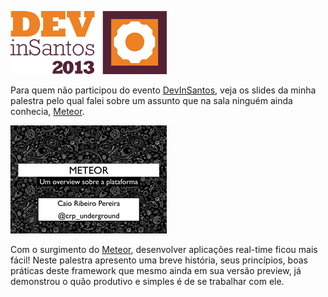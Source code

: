 [![DevInSantos](/images/devinsantos.png "DevInSantos")](http://www.devinsantos.com.br/)

Para quem não participou do evento [DevInSantos](http://www.devinsantos.com.br/), veja os slides da minha palestra pelo qual falei sobre um assunto que na sala ninguém ainda conhecia, [Meteor](http://meteor.com).

[![Meteor - Um overview sobre a plataforma](/images/speakerdeck-meteor.jpg "Meteor - Um overview sobre a plataforma")](https://speakerdeck.com/caioribeiropereira/meteor-um-overview-sobre-a-plataforma)

Com o surgimento do [Meteor](http://meteor.com), desenvolver aplicações real-time ficou mais fácil! Neste palestra apresento uma breve história, seus princípios, boas práticas deste framework que mesmo ainda em sua versão preview, já demonstrou o quão produtivo e simples é de se trabalhar com ele.